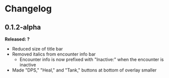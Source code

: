 # Changelog

## 0.1.2-alpha

**Released: ?**

- Reduced size of title bar
- Removed italics from encounter info bar
    - Encounter info is now prefixed with "Inactive:" when the encounter is inactive
- Made "DPS," "Heal," and "Tank," buttons at bottom of overlay smaller
